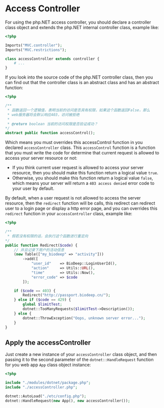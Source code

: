 # Access Controller

For using the php.NET access controller, you should declare a controller class object and extends the php.NET internal controller class, example like:

```php
<?php

Imports("MVC.controller");
Imports("MVC.restrictions");

class accessController extends controller {
    # ...
}
```

If you look into the source code of the php.NET controller class, then you can find out that the controller class is an abstract class and has an abstract function:

```php
<?php

/**
 * 函数返回一个逻辑值，表明当前的访问是否具有权限，如果这个函数返回False，那么
 * web服务器将会默认响应403，访问被拒绝
 * 
 * @return boolean 当前的访问权限是否验证成功？
*/
abstract public function accessControl();
```

Which means you must overrides this accessControl function in you declared ``accessController`` class. This ``accessControl`` function is a function that you must write the code for determine that current request is allowed to access your server resource or not:

+ If you think current user request is allowed to access your server resource, then you should make this function return a logical value ``true``.
+ Otherwise, you should make this function return a logical value ``false``, which means your server will return a ``403 access denied`` error code to your user by default.

By default, when a user request is not allowed to access the server resource, then the ``redirect`` function will be calls, this redirect can redirect user to a login page or display a http error page, and you can overrides this ``redirect`` function in your ``accessController`` class, example like:

```php
<?php

/**
 * 假若没有权限的话，会执行这个函数进行重定向
*/
public function Redirect($code) {
    // 并且记录下用户的活动信息
    (new Table(["my_biodeep" => "activity"]))
        ->add([
            "user_id"    => BioDeep::LoginUserId(),
            "action"     => Utils::URL(),
            "time"       => Utils::Now(),
            "error_code" => $code
        ]);

    if ($code == 403) {
        Redirect("http://passport.biodeep.cn/");
    } else if ($code == 429) {
        global $limitTest;
        dotnet::TooManyRequests($limitTest->Description());
    } else {
        dotnet::ThrowException("Oops, unknown server error...");
    }
} 
```

## Apply the accessController

Just create a new instance of your ``accessController`` class object, and then passing it to the second parameter of the ``dotnet::HandleRequest`` function for you web app ``App`` class object instance:

```php
<?php

include "./modules/dotnet/package.php";
include "./accessController.php";

dotnet::AutoLoad("./etc/config.php");
dotnet::HandleRequest(new App(), new accessController());
```
